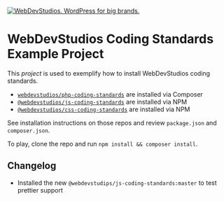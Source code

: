 <a href="https://webdevstudios.com/contact/"><img src="https://webdevstudios.com/wp-content/uploads/2018/04/wds-github-banner.png" alt="WebDevStudios. WordPress for big brands."></a>

# WebDevStudios Coding Standards Example Project

This _project_ is used to exemplify how to install WebDevStudios coding standards.

- [`webdevstudios/php-coding-standards`](https://github.com/WebDevStudios/php-coding-standards) are installed via Composer
- [`@webdevstudios/js-coding-standards`](https://github.com/WebDevStudios/php-coding-standards) are installed via NPM
- [`@webdevstudios/css-coding-standards`](https://github.com/WebDevStudios/php-coding-standards) are installed via NPM

See installation instructions on those repos and review `package.json` and `composer.json`.

To play, clone the repo and run `npm install && composer install`.

## Changelog

- Installed the new `@webdevstudips/js-coding-standards:master` to test prettier support

